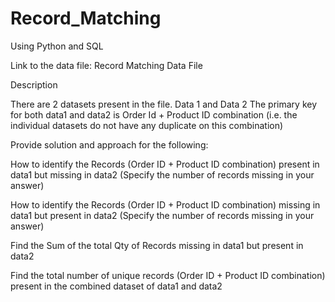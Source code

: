 # Record_Matching
Using Python and SQL

Link to the data file: Record Matching Data File

Description

There are 2 datasets present in the file. Data 1 and Data 2
The primary key for both data1 and data2 is Order Id + Product ID combination (i.e. the individual datasets do not have any duplicate on this combination)

Provide solution and approach for the following:

How to identify the Records (Order ID + Product ID combination) present in data1 but missing in data2 (Specify the number of records missing in your answer)

How to identify the Records (Order ID + Product ID combination) missing in data1 but present in data2 (Specify the number of records missing in your answer)

Find the Sum of the total Qty of Records missing in data1 but present in data2

Find the total number of unique records (Order ID + Product ID combination) present in the combined dataset of data1 and data2
